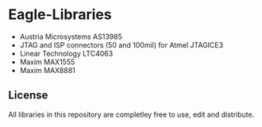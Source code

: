 Eagle-Libraries
===============

- Austria Microsystems AS13985
- JTAG and ISP connectors (50 and 100mil) for Atmel JTAGICE3
- Linear Technology LTC4063
- Maxim MAX1555
- Maxim MAX8881

License
-------
All libraries in this repository are completley free to use, edit and distribute.
